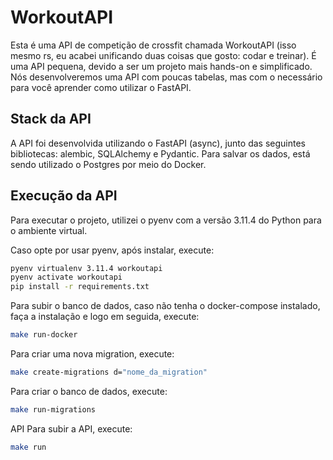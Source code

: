 # WorkoutAPI

Esta é uma API de competição de crossfit chamada WorkoutAPI (isso mesmo rs, eu acabei unificando duas coisas que gosto: codar e treinar). É uma API pequena, devido a ser um projeto mais hands-on e simplificado. Nós desenvolveremos uma API com poucas tabelas, mas com o necessário para você aprender como utilizar o FastAPI.

## Stack da API

A API foi desenvolvida utilizando o FastAPI (async), junto das seguintes bibliotecas: alembic, SQLAlchemy e Pydantic. Para salvar os dados, está sendo utilizado o Postgres por meio do Docker.

## Execução da API

Para executar o projeto, utilizei o pyenv com a versão 3.11.4 do Python para o ambiente virtual.

Caso opte por usar pyenv, após instalar, execute:

```bash
pyenv virtualenv 3.11.4 workoutapi
pyenv activate workoutapi
pip install -r requirements.txt
```
Para subir o banco de dados, caso não tenha o docker-compose instalado, faça a instalação e logo em seguida, execute:
```bash
make run-docker
```
Para criar uma nova migration, execute:
```bash
make create-migrations d="nome_da_migration"
```
Para criar o banco de dados, execute:
```bash
make run-migrations
```
API
Para subir a API, execute:
```bash
make run
```
